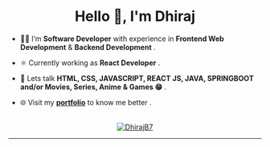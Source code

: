 <h1 align="center">Hello 👋, I'm Dhiraj</h2>

- 🧑‍💻 I’m **Software Developer** with experience in **Frontend Web Development** & **Backend Development** .

- ⚛️ Currently working as **React Developer** .

- 💬 Lets talk **HTML, CSS, JAVASCRIPT, REACT JS, JAVA, SPRINGBOOT and/or Movies, Series, Anime & Games 😁** .

- 🌐 Visit my **[portfolio](https://portfolio-dhirajb7.vercel.app/)** to know me better .

<br/>

<div align="center">
  
<a href="https://github.com/DhirajB7">
<img src="https://github-readme-stats.vercel.app/api/top-langs?username=DhirajB7&show_icons=true&locale=en&layout=compact&langs_count=10&theme=dracula" alt="DhirajB7" />
</a>
  </div>
<hr/>
